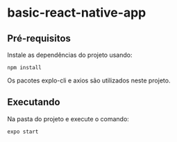# basic-react-native-app


## Pré-requisitos

Instale as dependências do projeto usando:

```
npm install
```

Os pacotes explo-cli e axios são utilizados neste projeto.

## Executando

Na pasta do projeto e execute o comando:

```
expo start
```
